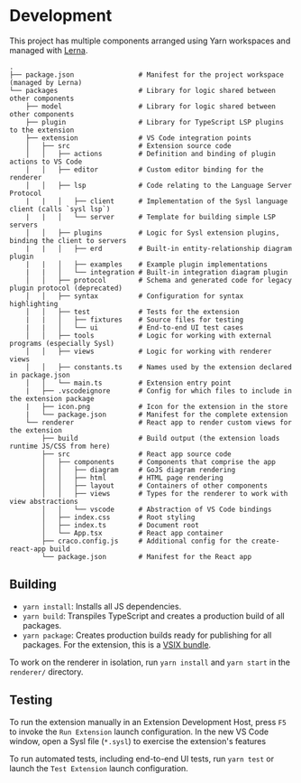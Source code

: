 # Development

This project has multiple components arranged using Yarn workspaces and managed with [Lerna](https://lerna.js.org/).

```
.
├── package.json                # Manifest for the project workspace (managed by Lerna)
└── packages                    # Library for logic shared between other components
    ├── model                   # Library for logic shared between other components
    ├── plugin                  # Library for TypeScript LSP plugins to the extension
    ├── extension               # VS Code integration points
    │   ├── src                 # Extension source code
    │   │   ├── actions         # Definition and binding of plugin actions to VS Code
    │   │   ├── editor          # Custom editor binding for the renderer
    │   │   ├── lsp             # Code relating to the Language Server Protocol
    |   |   │   ├── client      # Implementation of the Sysl language client (calls `sysl lsp`)
    |   |   │   └── server      # Template for building simple LSP servers
    │   │   ├── plugins         # Logic for Sysl extension plugins, binding the client to servers
    |   |   │   ├── erd         # Built-in entity-relationship diagram plugin
    |   |   │   ├── examples    # Example plugin implementations
    |   |   │   └── integration # Built-in integration diagram plugin
    │   │   ├── protocol        # Schema and generated code for legacy plugin protocol (deprecated)
    │   │   ├── syntax          # Configuration for syntax highlighting
    │   │   ├── test            # Tests for the extension
    |   |   │   ├── fixtures    # Source files for testing
    |   |   │   └── ui          # End-to-end UI test cases
    │   │   ├── tools           # Logic for working with external programs (especially Sysl)
    │   │   ├── views           # Logic for working with renderer views
    │   │   ├── constants.ts    # Names used by the extension declared in package.json
    │   │   └── main.ts         # Extension entry point
    |   ├── .vscodeignore       # Config for which files to include in the extension package
    |   ├── icon.png            # Icon for the extension in the store
    |   └── package.json        # Manifest for the complete extension
    └── renderer                # React app to render custom views for the extension
        ├── build               # Build output (the extension loads runtime JS/CSS from here)
        ├── src                 # React app source code
        │   ├── components      # Components that comprise the app
        │   │   ├── diagram     # GoJS diagram rendering
        │   │   ├── html        # HTML page rendering
        │   │   ├── layout      # Containers of other components
        │   │   ├── views       # Types for the renderer to work with view abstractions
        │   │   └── vscode      # Abstraction of VS Code bindings
        │   ├── index.css       # Root styling
        │   ├── index.ts        # Document root
        │   └── App.tsx         # React app container
        ├── craco.config.js     # Additional config for the create-react-app build
        └── package.json        # Manifest for the React app
```

## Building

- `yarn install`: Installs all JS dependencies.
- `yarn build`: Transpiles TypeScript and creates a production build of all packages.
- `yarn package`: Creates production builds ready for publishing for all packages. For the extension, this is a [VSIX bundle](https://code.visualstudio.com/docs/editor/extension-marketplace#_install-from-a-vsix).

To work on the renderer in isolation, run `yarn install` and `yarn start` in the `renderer/` directory.

## Testing

To run the extension manually in an Extension Development Host, press `F5` to invoke the `Run Extension` launch configuration. In the new VS Code window, open a Sysl file (`*.sysl`) to exercise the extension's features

To run automated tests, including end-to-end UI tests, run `yarn test` or launch the `Test Extension` launch configuration.
